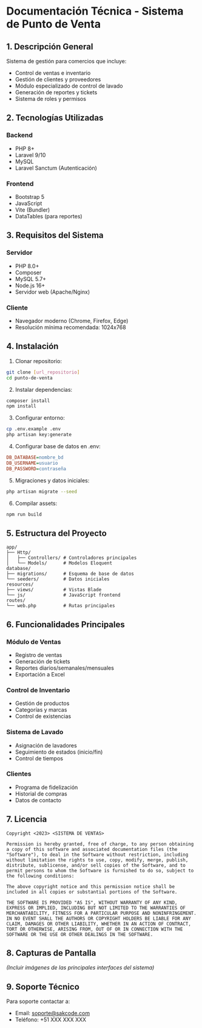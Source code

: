 # Documentación Técnica - Sistema de Punto de Venta

## 1. Descripción General

Sistema de gestión para comercios que incluye:

-   Control de ventas e inventario
-   Gestión de clientes y proveedores
-   Módulo especializado de control de lavado
-   Generación de reportes y tickets
-   Sistema de roles y permisos

## 2. Tecnologías Utilizadas

### Backend

-   PHP 8+
-   Laravel 9/10
-   MySQL
-   Laravel Sanctum (Autenticación)

### Frontend

-   Bootstrap 5
-   JavaScript
-   Vite (Bundler)
-   DataTables (para reportes)

## 3. Requisitos del Sistema

### Servidor

-   PHP 8.0+
-   Composer
-   MySQL 5.7+
-   Node.js 16+
-   Servidor web (Apache/Nginx)

### Cliente

-   Navegador moderno (Chrome, Firefox, Edge)
-   Resolución mínima recomendada: 1024x768

## 4. Instalación

1. Clonar repositorio:

```bash
git clone [url_repositorio]
cd punto-de-venta
```

2. Instalar dependencias:

```bash
composer install
npm install
```

3. Configurar entorno:

```bash
cp .env.example .env
php artisan key:generate
```

4. Configurar base de datos en .env:

```ini
DB_DATABASE=nombre_bd
DB_USERNAME=usuario
DB_PASSWORD=contraseña
```

5. Migraciones y datos iniciales:

```bash
php artisan migrate --seed
```

6. Compilar assets:

```bash
npm run build
```

## 5. Estructura del Proyecto

```
app/
├── Http/
│   ├── Controllers/ # Controladores principales
│   └── Models/      # Modelos Eloquent
database/
├── migrations/      # Esquema de base de datos
└── seeders/         # Datos iniciales
resources/
├── views/           # Vistas Blade
└── js/              # JavaScript frontend
routes/
└── web.php          # Rutas principales
```

## 6. Funcionalidades Principales

### Módulo de Ventas

-   Registro de ventas
-   Generación de tickets
-   Reportes diarios/semanales/mensuales
-   Exportación a Excel

### Control de Inventario

-   Gestión de productos
-   Categorías y marcas
-   Control de existencias

### Sistema de Lavado

-   Asignación de lavadores
-   Seguimiento de estados (inicio/fin)
-   Control de tiempos

### Clientes

-   Programa de fidelización
-   Historial de compras
-   Datos de contacto

## 7. Licencia

```text
Copyright <2023> <SISTEMA DE VENTAS>

Permission is hereby granted, free of charge, to any person obtaining a copy of this software and associated documentation files (the "Software"), to deal in the Software without restriction, including without limitation the rights to use, copy, modify, merge, publish, distribute, sublicense, and/or sell copies of the Software, and to permit persons to whom the Software is furnished to do so, subject to the following conditions:

The above copyright notice and this permission notice shall be included in all copies or substantial portions of the Software.

THE SOFTWARE IS PROVIDED "AS IS", WITHOUT WARRANTY OF ANY KIND, EXPRESS OR IMPLIED, INCLUDING BUT NOT LIMITED TO THE WARRANTIES OF MERCHANTABILITY, FITNESS FOR A PARTICULAR PURPOSE AND NONINFRINGEMENT. IN NO EVENT SHALL THE AUTHORS OR COPYRIGHT HOLDERS BE LIABLE FOR ANY CLAIM, DAMAGES OR OTHER LIABILITY, WHETHER IN AN ACTION OF CONTRACT, TORT OR OTHERWISE, ARISING FROM, OUT OF OR IN CONNECTION WITH THE SOFTWARE OR THE USE OR OTHER DEALINGS IN THE SOFTWARE.
```

## 8. Capturas de Pantalla

_(Incluir imágenes de las principales interfaces del sistema)_

## 9. Soporte Técnico

Para soporte contactar a:

-   Email: soporte@sakcode.com
-   Teléfono: +51 XXX XXX XXX
